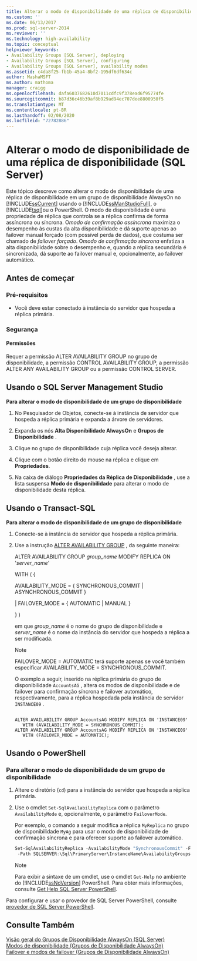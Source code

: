 ```yaml
---
title: Alterar o modo de disponibilidade de uma réplica de disponibilidade (SQL Server) | Microsoft Docs
ms.custom: ''
ms.date: 06/13/2017
ms.prod: sql-server-2014
ms.reviewer: ''
ms.technology: high-availability
ms.topic: conceptual
helpviewer_keywords:
- Availability Groups [SQL Server], deploying
- Availability Groups [SQL Server], configuring
- Availability Groups [SQL Server], availability modes
ms.assetid: c4da8f25-fb1b-45a4-8bf2-195df6df634c
author: MashaMSFT
ms.author: mathoma
manager: craigg
ms.openlocfilehash: dafa6037682610d7011cdfc9f378ead6f95774fe
ms.sourcegitcommit: b87d36c46b39af8b929ad94ec707dee8800950f5
ms.translationtype: MT
ms.contentlocale: pt-BR
ms.lasthandoff: 02/08/2020
ms.locfileid: "72782886"
---
```

# <a name="change-the-availability-mode-of-an-availability-replica-sql-server"></a>Alterar o modo de disponibilidade de uma réplica de disponibilidade (SQL Server)
  Este tópico descreve como alterar o modo de disponibilidade de uma réplica de disponibilidade em um grupo de disponibilidade AlwaysOn no [!INCLUDE[ssCurrent](../../../includes/sscurrent-md.md)] usando o [!INCLUDE[ssManStudioFull](../../../includes/ssmanstudiofull-md.md)], o [!INCLUDE[tsql](../../../includes/tsql-md.md)]ou o PowerShell. O modo de disponibilidade é uma propriedade de réplica que controla se a réplica confirma de forma assíncrona ou síncrona. O*modo de confirmação assíncrona* maximiza o desempenho às custas da alta disponibilidade e dá suporte apenas ao failover manual forçado (com possível perda de dados), que costuma ser chamado de *failover forçado*. O*modo de confirmação síncrona* enfatiza a alta disponibilidade sobre o desempenho e, quando a réplica secundária é sincronizada, dá suporte ao failover manual e, opcionalmente, ao failover automático.  
  

  
##  <a name="BeforeYouBegin"></a> Antes de começar  
  
###  <a name="Prerequisites"></a> Pré-requisitos  
  
-   Você deve estar conectado à instância do servidor que hospeda a réplica primária.  
  
###  <a name="Security"></a> Segurança  
  
####  <a name="Permissions"></a> Permissões  
 Requer a permissão ALTER AVAILABILITY GROUP no grupo de disponibilidade, a permissão CONTROL AVAILABILITY GROUP, a permissão ALTER ANY AVAILABILITY GROUP ou a permissão CONTROL SERVER.  
  
##  <a name="SSMSProcedure"></a> Usando o SQL Server Management Studio  
 **Para alterar o modo de disponibilidade de um grupo de disponibilidade**  
  
1.  No Pesquisador de Objetos, conecte-se à instância de servidor que hospeda a réplica primária e expanda a árvore de servidores.  
  
2.  Expanda os nós **Alta Disponibilidade AlwaysOn** e **Grupos de Disponibilidade** .  
  
3.  Clique no grupo de disponibilidade cuja réplica você deseja alterar.  
  
4.  Clique com o botão direito do mouse na réplica e clique em **Propriedades**.  
  
5.  Na caixa de diálogo **Propriedades da Réplica de Disponibilidade** , use a lista suspensa **Modo de disponibilidade** para alterar o modo de disponibilidade desta réplica.  
  
##  <a name="TsqlProcedure"></a> Usando o Transact-SQL  
 **Para alterar o modo de disponibilidade de um grupo de disponibilidade**  
  
1.  Conecte-se à instância de servidor que hospeda a réplica primária.  
  
2.  Use a instrução [ALTER AVAILABILITY GROUP](/sql/t-sql/statements/alter-availability-group-transact-sql) , da seguinte maneira:  
  
     ALTER AVAILABILITY GROUP *group_name* MODIFY REPLICA ON '*server_name*'  
  
     WITH ( {  
  
     AVAILABILITY_MODE = { SYNCHRONOUS_COMMIT | ASYNCHRONOUS_COMMIT }  
  
     | FAILOVER_MODE = { AUTOMATIC | MANUAL }  
  
     } )  
  
     em que *group_name* é o nome do grupo de disponibilidade e *server_name* é o nome da instância do servidor que hospeda a réplica a ser modificada.  
  
    > [!NOTE]  
    >  FAILOVER_MODE = AUTOMATIC terá suporte apenas se você também especificar AVAILABILITY_MODE = SYNCHRONOUS_COMMIT.  
  
     O exemplo a seguir, inserido na réplica primária do grupo de disponibilidade `AccountsAG` , altera os modos de disponibilidade e de failover para confirmação síncrona e failover automático, respectivamente, para a réplica hospedada pela instância de servidor `INSTANCE09` .  
  
    ```  
  
    ALTER AVAILABILITY GROUP AccountsAG MODIFY REPLICA ON 'INSTANCE09'  
       WITH (AVAILABILITY_MODE = SYNCHRONOUS_COMMIT);  
    ALTER AVAILABILITY GROUP AccountsAG MODIFY REPLICA ON 'INSTANCE09'  
       WITH (FAILOVER_MODE = AUTOMATIC);  
    ```  
  
##  <a name="PowerShellProcedure"></a> Usando o PowerShell

### <a name="to-change-the-availability-mode-of-an-availability-group"></a>Para alterar o modo de disponibilidade de um grupo de disponibilidade
  
1.  Altere o diretório (`cd`) para a instância do servidor que hospeda a réplica primária.  
  
2.  Use o cmdlet `Set-SqlAvailabilityReplica` com o parâmetro `AvailabilityMode` e, opcionalmente, o parâmetro `FailoverMode`.  
  
     Por exemplo, o comando a seguir modifica a réplica `MyReplica` no grupo de disponibilidade `MyAg` para usar o modo de disponibilidade de confirmação síncrona e para oferecer suporte ao failover automático.  
  
    ```powershell
    Set-SqlAvailabilityReplica -AvailabilityMode "SynchronousCommit" -FailoverMode "Automatic" `   
     -Path SQLSERVER:\Sql\PrimaryServer\InstanceName\AvailabilityGroups\MyAg\AvailabilityReplicas\MyReplica  
    ```  
  
    > [!NOTE]  
    >  Para exibir a sintaxe de um cmdlet, use o cmdlet `Get-Help` no ambiente do [!INCLUDE[ssNoVersion](../../../includes/ssnoversion-md.md)] PowerShell. Para obter mais informações, consulte [Get Help SQL Server PowerShell](../../../powershell/sql-server-powershell.md).  
  
Para configurar e usar o provedor de SQL Server PowerShell, consulte [provedor de SQL Server PowerShell](../../../powershell/sql-server-powershell-provider.md).
  
## <a name="see-also"></a>Consulte Também  
 [Visão geral do Grupos de Disponibilidade AlwaysOn &#40;SQL Server&#41;](overview-of-always-on-availability-groups-sql-server.md)   
 [Modos de disponibilidade (Grupos de Disponibilidade AlwaysOn)](availability-modes-always-on-availability-groups.md)   
 [Failover e modos de failover &#40;Grupos de Disponibilidade AlwaysOn&#41;](failover-and-failover-modes-always-on-availability-groups.md)  
